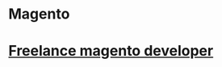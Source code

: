Magento
=======
# [Freelance magento developer](https://www.phpfreelanceprogrammer.com/magento-programmer.html)
